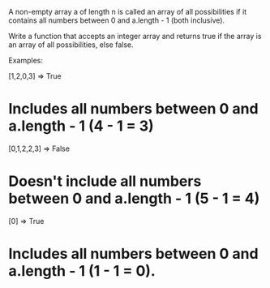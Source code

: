 A non-empty array a of length n is called an array of all possibilities if it contains all numbers between 0 and a.length - 1 (both inclusive).

Write a function that accepts an integer array and returns true if the array is an array of all possibilities, else false.

Examples:

[1,2,0,3] => True
# Includes all numbers between 0 and a.length - 1 (4 - 1 = 3)

[0,1,2,2,3] => False
# Doesn't include all numbers between 0 and a.length - 1 (5 - 1 = 4)

[0] => True
# Includes all numbers between 0 and a.length - 1 (1 - 1 = 0).
